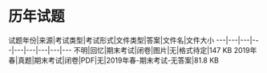 # 历年试题

试题年份|来源|考试类型|考试形式|文件类型|答案|文件名|文件大小
---|---|---|---|---|---|---|---|---
不明|回忆|期末考试|闭卷|图片|无|格式待定|147 KB
2019年春|真题|期末考试|闭卷|PDF|无|2019年春-期末考试-无答案|81.8 KB
